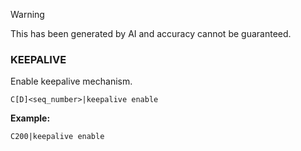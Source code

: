 > [!WARNING]
> This has been generated by AI and accuracy cannot be guaranteed.

### KEEPALIVE

Enable keepalive mechanism.

```
C[D]<seq_number>|keepalive enable
```

**Example:**
```
C200|keepalive enable
```